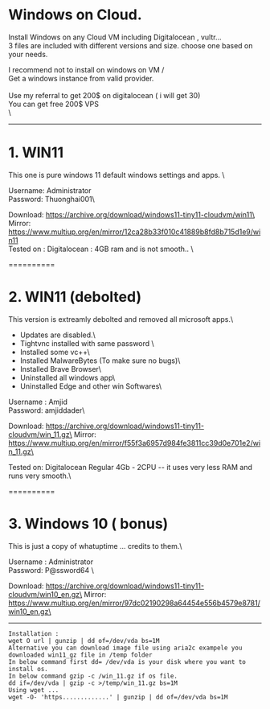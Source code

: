 # Windows on Cloud.

Install Windows on any Cloud VM including Digitalocean , vultr... \
3 files are included with different versions and size. choose one based on your needs.

I recommend not to install on windows on VM / \
Get a windows instance from valid provider. \
\
Use my referral to get 200$ on digitalocean ( i will get 30)\
You can get free 200$ VPS\
\

---------------------------------------------------------------
# 1. WIN11
This one is pure windows 11 default windows settings and apps. \

Username: Administrator\
Password: Thuonghai001\

Download: https://archive.org/download/windows11-tiny11-cloudvm/win11\
Mirror: https://www.multiup.org/en/mirror/12ca28b33f010c41889b8fd8b715d1e9/win11	\
Tested on : Digitalocean : 4GB ram and is not smooth.. \

==========

# 2.  WIN11 (debolted) 
This version is extreamly debolted and removed all microsoft apps.\
- Updates are disabled.\
- Tightvnc installed with same password \
- Installed some vc++\
- Installed MalwareBytes (To make sure no bugs)\
- Installed Brave Browser\
- Uninstalled all windows app\ 
- Uninstalled Edge and other win Softwares\

Username : Amjid \
Password: amjiddader\ 

Download: https://archive.org/download/windows11-tiny11-cloudvm/win_11.gz\
Mirror: https://www.multiup.org/en/mirror/f55f3a6957d984fe3811cc39d0e701e2/win_11.gz\

Tested on: Digitalocean Regular 4Gb - 2CPU -- it uses very less RAM and runs very smooth.\

==========
# 3. Windows 10 ( bonus)
This is just a copy of whatuptime ... credits to them.\

Username : Administrator\
Password: P@ssword64 \

Download: https://archive.org/download/windows11-tiny11-cloudvm/win10_en.gz\
Mirror: https://www.multiup.org/en/mirror/97dc02190298a64454e556b4579e8781/win10_en.gz\


------------------------
```
Installation :
wget O url | gunzip | dd of=/dev/vda bs=1M
Alternative you can download image file using aria2c exampele you downloaded win11_gz file in /temp folder 
In below command first dd= /dev/vda is your disk where you want to install os.
In below command gzip -c /win_11.gz if os file.
dd if=/dev/vda | gzip -c >/temp/win_11.gz bs=1M
Using wget ...
wget -O- 'https.............' | gunzip | dd of=/dev/vda bs=1M
```
